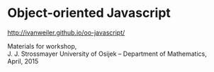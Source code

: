 # Object-oriented Javascript

http://ivanweiler.github.io/oo-javascript/

Materials for workshop,  
J. J. Strossmayer University of Osijek – Department of Mathematics,  
April, 2015  
